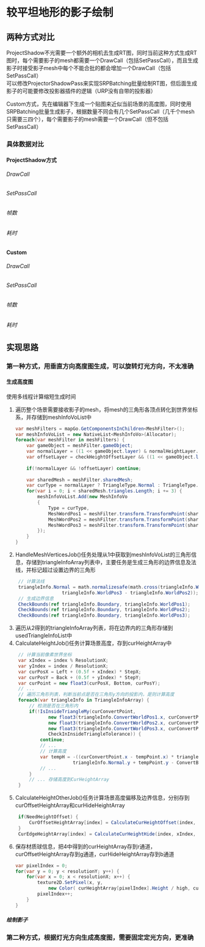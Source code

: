 ﻿# 较平坦地形的影子绘制

## 两种方式对比
ProjectShadow不光需要一个额外的相机去生成RT图，同时当前这种方式生成RT图时，每个需要影子的mesh都需要一个DrawCall（包括SetPassCall），而且生成影子时接受影子mesh中每个不能合批的都会增加一个DrawCall（包括SetPassCall）   
可以修改ProjectorShadowPass来实现SRPBatching批量绘制RT图，但后面生成影子的可能要修改投影器插件的逻辑（URP没有自带的投影器）

Custom方式，先在编辑器下生成一个贴图来近似当前场景的高度图，同时使用SRPBatching批量生成影子，根据数量不同会有几个SetPassCall（几千个mesh只需要三四个），每个需要影子的mesh需要一个DrawCall（但不包括SetPassCall）

### 具体数据对比
#### ProjectShadow方式
###### DrawCall
###### SetPassCall
###### 帧数
###### 耗时
#### Custom
###### DrawCall
###### SetPassCall
###### 帧数
###### 耗时

## 实现思路
### 第一种方式，用垂直方向高度图生成，可以旋转灯光方向，不太准确
#### 生成高度图
使用多线程计算缩短生成时间

1. 遍历整个场景需要接收影子的mesh，将mesh的三角形各顶点转化到世界坐标系，并存储到meshInfoVoList中
    ```csharp
    var meshFilters = mapGo.GetComponentsInChildren<MeshFilter>();
    var meshInfoVoList = new NativeList<MeshInfoVo>(Allocator);
    foreach(var meshFilter in meshFilters) {
        var gameObject = meshFilter.gameObject;
        var normalLayer = ((1 << gameObject.layer) & normalHeightLayer.value) != 0;
        var offsetLayer = checkHeightOffsetLayer && ((1 << gameObject.layer) & heightOffsetLayer.value) != 0;
        
        if(!normalLayer && !offsetLayer) continue;
        
        var sharedMesh = meshFilter.sharedMesh;
        var curType = normalLayer ? TriangleType.Normal : TriangleType.Offset;
        for(var i = 0; i < sharedMesh.triangles.Length; i += 3) {
            meshInfoVoList.Add(new MeshInfoVo
            {
                Type = curType,
                MeshWordPos1 = meshFilter.transform.TransformPoint(sharedMesh.vertices[sharedMesh.triangles[i]]),
                MeshWordPos2 = meshFilter.transform.TransformPoint(sharedMesh.vertices[sharedMesh.triangles[i + 1]]),
                MeshWordPos3 = meshFilter.transform.TransformPoint(sharedMesh.vertices[sharedMesh.triangles[i + 2]]),
            });
        }
    }
    ```
2. HandleMeshVerticesJob()任务处理从1中获取到meshInfoVoList的三角形信息，存储到triangleInfoArray列表中，主要任务是生成三角形的边界信息及法线，并标记超过设置边界的三角形
   ```csharp
    // 计算法线
    triangleInfo.Normal = math.normalizesafe(math.cross(triangleInfo.WorldPos2 - triangleInfo.WorldPos1,
                    triangleInfo.WorldPos3 - triangleInfo.WorldPos2));
    // 生成边界信息
    CheckBounds(ref triangleInfo.Boundary, triangleInfo.WorldPos1);
    CheckBounds(ref triangleInfo.Boundary, triangleInfo.WorldPos2);
    CheckBounds(ref triangleInfo.Boundary, triangleInfo.WorldPos3);
   ```
3. 遍历从2得到的triangleInfoArray列表，将在边界内的三角形存储到usedTriangleInfoList中
4. CalculateHeightJob()任务计算场景高度，存到curHeightArray中
   ```csharp
    // 计算当前像素世界坐标
    var xIndex = index % ResolutionX;
    var yIndex = index / ResolutionX;
    var curPosX = Left + (0.5f + xIndex) * StepX;
    var curPosY = Back + (0.5f + yIndex) * StepY;
    var curPoint = new float3(curPosX, Bottom, curPosY);
    // ...
    // 遍历三角形列表，判断当前点是否在三角形y方向的投影内，是则计算高度
    foreach(var triangleInfo in TriangleInfoArray) {
        // 检测是否在三角形内
        if(!IsInsideTriangleMy(curConvertPoint,
               new float3(triangleInfo.ConvertWorldPos1.x, curConvertPoint.y, triangleInfo.ConvertWorldPos1.z),
               new float3(triangleInfo.ConvertWorldPos2.x, curConvertPoint.y, triangleInfo.ConvertWorldPos2.z),
               new float3(triangleInfo.ConvertWorldPos3.x, curConvertPoint.y, triangleInfo.ConvertWorldPos3.z),
               CheckInInsideTriangleTolerance)) {
            continue;
            // ...
            // 计算高度
            var tempH = -((curConvertPoint.x - tempPoint.x) * triangleInfo.Normal.x + (curConvertPoint.z - tempPoint.z) * triangleInfo.Normal.z) /
                        triangleInfo.Normal.y + tempPoint.y - ConvertBottom;
            // ...
        }
        // ... 存储高度到CurHeightArray
    }
   ```
5. CalculateHeightOtherJob()任务计算场景高度偏移及边界信息，分别存到curOffsetHeightArray和curHideHeightArray
   ```csharp
    if(NeedHeightOffset) {
        CurOffsetHeightArray[index] = CalculateCurHeightOffset(index, xIndex, yIndex, CurHeightArray, StepX, StepY, ConvertBottom, ResolutionX, ResolutionY, CheckLength, CheckHeightOffsetLayer, HeightOffsetSinMin, HeightOffsetSinMax, HeightOffset);
    }
    CurEdgeHeightArray[index] = CalculateCurHeightHide(index, xIndex, yIndex, HeightCheckHideDiff, CurHeightArray, ConvertBottom, ResolutionX, ResolutionY);
   ```
6. 保存材质球信息，把4中得到的curHeightArray存到r通道，curOffsetHeightArray存到g通道，curHideHeightArray存到b通道
   ```csharp
   var pixelIndex = 0;
   for(var y = 0; y < resolutionY; y++) {
       for(var x = 0; x < resolutionX; x++) {
           texture2D.SetPixel(x, y,
               new Color( curHeightArray[pixelIndex].Height / high, curOffsetHeightArray[pixelIndex] / maxOffset, curEdgeHeightArray[pixelIndex]));
           pixelIndex++;
       }
   }
   ```

##### 绘制影子

### 第二种方式，根据灯光方向生成高度图，需要固定定光方向，更准确